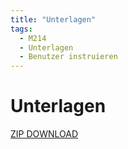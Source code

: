 ```yaml
---
title: "Unterlagen"
tags:
  - M214
  - Unterlagen
  - Benutzer instruieren
---
```


# Unterlagen

[ZIP DOWNLOAD](/data/m214/Unterlagen.zip)
